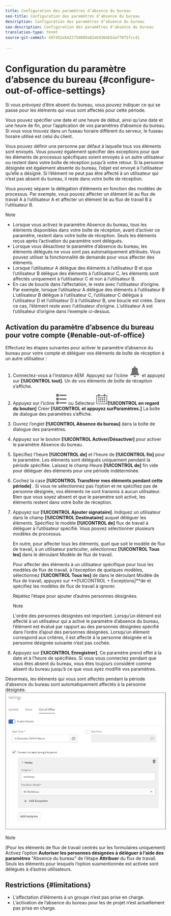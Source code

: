 ```yaml
---
title: Configuration des paramètres d’absence du bureau
seo-title: Configuration des paramètres d’absence du bureau
description: Configuration des paramètres d’absence du bureau
seo-description: Configuration des paramètres d’absence du bureau
translation-type: tm+mt
source-git-commit: b97452eb42275d889a82eb9364b5daf7075fcc41

---
```




# Configuration du paramètre d’absence du bureau {#configure-out-of-office-settings}

Si vous prévoyez d’être absent du bureau, vous pouvez indiquer ce qui se passe pour les éléments qui vous sont affectés pour cette période.

Vous pouvez spécifier une date et une heure de début, ainsi qu’une date et une heure de fin, pour l’application de vos paramètres d’absence du bureau. Si vous vous trouvez dans un fuseau horaire différent du serveur, le fuseau horaire utilisé est celui du client.

Vous pouvez définir une personne par défaut à laquelle tous vos éléments sont envoyés. Vous pouvez également spécifier des exceptions pour que les éléments de processus spécifiques soient envoyés à un autre utilisateur ou restent dans votre boîte de réception jusqu’à votre retour. Si la personne désignée est également absente du bureau, l’objet est envoyé à l’utilisateur qu’elle a désigné. Si l’élément ne peut pas être affecté à un utilisateur qui n’est pas absent du bureau, il reste dans votre boîte de réception.

Vous pouvez séparer la délégation d’éléments en fonction des modèles de processus. Par exemple, vous pouvez affecter un élément lié au flux de travail A à l’utilisateur A et affecter un élément lié au flux de travail B à l’utilisateur B.


>[!NOTE]
>
> * Lorsque vous activez le paramètre Absence du bureau, tous les éléments disponibles dans votre boîte de réception, avant d’activer ce paramètre, restent dans votre boîte de réception. Seuls les éléments reçus après l’activation du paramètre sont délégués.
> * Lorsque vous désactivez le paramètre d’absence du bureau, les éléments délégués ne vous sont pas automatiquement attribués. Vous pouvez utiliser la fonctionnalité de demande pour vous affecter des éléments.
> * Lorsque l’utilisateur A délègue des éléments à l’utilisateur B et que l’utilisateur B délègue des éléments à l’utilisateur C, les éléments sont affectés uniquement à l’utilisateur C et non à l’utilisateur B.
> * En cas de boucle dans l’affectation, le reste avec l’utilisateur d’origine. Par exemple, lorsque l’utilisateur A délègue des éléments à l’utilisateur B L’utilisateur B délègue à l’utilisateur C, l’utilisateur C délègue à l’utilisateur D et l’utilisateur D à l’utilisateur B, une boucle est créée. Dans ce cas, l’élément reste avec l’utilisateur d’origine. L’utilisateur A est l’utilisateur d’origine dans l’exemple ci-dessus.


## Activation du paramètre d’absence du bureau pour votre compte {#enable-out-of-office}

Effectuez les étapes suivantes pour activer le paramètre d’absence du bureau pour votre compte et déléguer vos éléments de boîte de réception à un autre utilisateur :

1. Connectez-vous à l’instance AEM  Appuyez sur l’icône ![Boîte de réception](assets/bell.svg) et appuyez sur **[!UICONTROL tout]**. Un  de vos éléments de boîte de réception s’affiche.
1. Appuyez sur l’icône ![Sélecteur](assets/viewlist.svg) ou Sélecteur ![de](assets/calendar.svg)**[!UICONTROL en regard du bouton]** Créer **[!UICONTROL et appuyez surParamètres.]** La boîte de dialogue des paramètres s’affiche.
1. Ouvrez l’onglet **[!UICONTROL Absence du bureau]** dans la boîte de dialogue des paramètres.
1. Appuyez sur le bouton **[!UICONTROL Activer/Désactiver]** pour activer le paramètre Absence du bureau.
1. Spécifiez l’heure **[!UICONTROL de]** et l’heure de **[!UICONTROL fin]** pour le paramètre. Les éléments sont délégués uniquement pendant la période spécifiée. Laissez le champ Heure **[!UICONTROL de]** fin vide pour déléguer des éléments pour une période indéterminée.
1. Cochez la case **[!UICONTROL Transférer mes éléments pendant cette période]** . Si vous ne sélectionnez pas l’option et ne spécifiez pas de personne désignée, vos éléments ne sont transmis à aucun utilisateur. Bien que vous soyez absent et que le paramètre soit activé, les éléments restent dans votre boîte de réception.
1. Appuyez sur **[!UICONTROL Ajouter signataire]**. Indiquez un utilisateur dans le champ **[!UICONTROL Destinataire]** auquel déléguer les éléments. Spécifiez le modèle **[!UICONTROL de]** flux de travail à déléguer à l’utilisateur spécifié. Vous pouvez sélectionner plusieurs modèles de processus.

   En outre, pour affecter tous les éléments, quel que soit le modèle de flux de travail, à un utilisateur particulier, sélectionnez **[!UICONTROL Tous les]** dans le déroulant Modèle de flux de travail. <br>

   Pour affecter des éléments à un utilisateur spécifique pour tous les modèles de flux de travail, à l’exception de quelques modèles, sélectionnez **[!UICONTROL Tous les]** de dans le déroulant Modèle de flux de travail, appuyez sur **[!UICONTROL + Exceptions]**de  et spécifiez les modèles de flux de travail à ignorer.
   <br>

   Répétez l’étape pour ajouter d’autres personnes désignées. <br>

   >[!NOTE]
   >
   >L&#39;ordre des personnes désignées est important. Lorsqu’un élément est affecté à un utilisateur qui a activé le paramètre d’absence du bureau, l’élément est évalué par rapport au des personnes désignées spécifié dans l’ordre d’ajout des personnes désignées. Lorsqu’un élément correspond aux critères, il est affecté à la personne désignée et la personne désignée suivante n’est pas cochée.

1. Appuyez sur **[!UICONTROL Enregistrer]**. Ce paramètre prend effet à la date et à l’heure de  spécifiées. Si vous vous connectez pendant que vous êtes absent du bureau, vous êtes toujours considéré comme absent du bureau jusqu’à ce que vous ayez modifié vos paramètres.

Désormais, les éléments qui vous sont affectés pendant la période d’absence du bureau sont automatiquement affectés à la personne désignée.
![Absence du bureau](assets/out-of-office.png)

>[!NOTE]
>
>(Pour les éléments de flux de travail centrés sur les formulaires uniquement) Activez l’option **Autoriser les personnes désignées à déléguer à l’aide des paramètres** &quot;Absence du bureau&quot; de l’étape **Attribuer** du flux de travail. Seuls les éléments pour lesquels l’option susmentionnée est activée sont délégués à d’autres utilisateurs.

## Restrictions {#limitations}

* L’affectation d’éléments à un groupe n’est pas prise en charge.
* L’activation de l’absence du bureau pour les  de projet n’est actuellement pas prise en charge.

